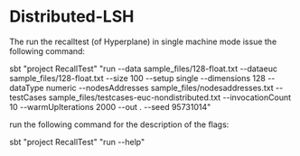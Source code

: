 # Distributed-LSH

The run the recalltest (of Hyperplane) in single machine mode issue the following command:

sbt "project RecallTest" "run --data sample_files/128-float.txt --dataeuc sample_files/128-float.txt --size 100 --setup single --dimensions 128 --dataType numeric --nodesAddresses sample_files/nodesaddresses.txt --testCases sample_files/testcases-euc-nondistributed.txt --invocationCount 10 --warmUpIterations 2000 --out . --seed 95731014"

run the following command for the description of the flags:

sbt "project RecallTest" "run --help"
